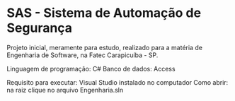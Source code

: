 # SAS - Sistema de Automação de Segurança
Projeto inicial, meramente para estudo, realizado para a matéria de Engenharia de Software, na Fatec Carapicuíba - SP.

Linguagem de programação: C#
Banco de dados: Access

Requisito para executar: Visual Studio instalado no computador
Como abrir: na raiz clique no arquivo Engenharia.sln
